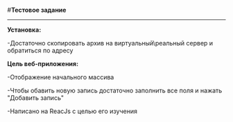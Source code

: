 #**Тестовое задание**
***


**Установка:**


-Достаточно скопировать архив на виртуальный\реальный сервер и обратиться по адресу


**Цель веб-приложения:**


-Отображение начального массива


-Чтобы обавить новую запись достаточно заполнить все поля и нажать "Добавить запись"


-Написано на ReacJs с целью его изучения
